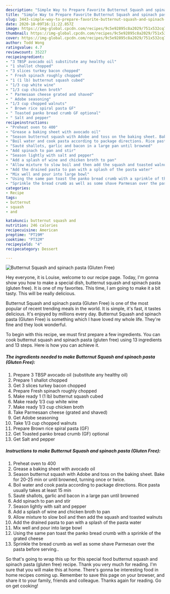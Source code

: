 ```yaml
---
description: "Simple Way to Prepare Favorite Butternut Squash and spinach pasta (Gluten Free)"
title: "Simple Way to Prepare Favorite Butternut Squash and spinach pasta (Gluten Free)"
slug: 3443-simple-way-to-prepare-favorite-butternut-squash-and-spinach-pasta-gluten-free
date: 2020-10-09T16:11:22.857Z
image: https://img-global.cpcdn.com/recipes/9c5e92895c8a2029/751x532cq70/butternut-squash-and-spinach-pasta-gluten-free-recipe-main-photo.jpg
thumbnail: https://img-global.cpcdn.com/recipes/9c5e92895c8a2029/751x532cq70/butternut-squash-and-spinach-pasta-gluten-free-recipe-main-photo.jpg
cover: https://img-global.cpcdn.com/recipes/9c5e92895c8a2029/751x532cq70/butternut-squash-and-spinach-pasta-gluten-free-recipe-main-photo.jpg
author: Todd Wong
ratingvalue: 4.7
reviewcount: 35227
recipeingredient:
- "3 TBSP avocado oil substitute any healthy oil"
- "1 shallot chopped"
- "3 slices turkey bacon chopped"
- " Fresh spinach roughly chopped"
- "1 (1 lb) butternut squash cubed"
- "1/3 cup white wine"
- "1/3 cup chicken broth"
- " Parmesaan cheese grated and shaved"
- " Adobe seasoning"
- "1/3 cup chopped walnuts"
- " Brown rice spiral pasta GF"
- " Toasted panko bread crumb GF optional"
- " Salt and pepper"
recipeinstructions:
- "Preheat oven to 400"
- "Grease a baking sheet with avocado oil"
- "Season butternut squash with Adobe and toss on the baking sheet. Bake for 20-25 min or until browned, turning once or twice."
- "Boil water and cook pasta according to package directions. Rice pasta usually takes at least 15 min"
- "Sauté shallots, garlic and bacon in a large pan until browned"
- "Add spinach to pan and stir"
- "Season lightly with salt and pepper"
- "Add a splash of wine and chicken broth to pan"
- "Allow mixture to slow boil and then add the squash and toasted walnuts"
- "Add the drained pasta to pan with a splash of the pasta water"
- "Mix well and pour into large bowl"
- "Using the same pan toast the panko bread crumb with a sprinkle of the grated cheese"
- "Sprinkle the bread crumb as well as some shave Parmesan over the pasta before serving.."
categories:
- Recipe
tags:
- butternut
- squash
- and

katakunci: butternut squash and 
nutrition: 246 calories
recipecuisine: American
preptime: "PT19M"
cooktime: "PT32M"
recipeyield: "4"
recipecategory: Dessert

---
```



![Butternut Squash and spinach pasta (Gluten Free)](https://img-global.cpcdn.com/recipes/9c5e92895c8a2029/751x532cq70/butternut-squash-and-spinach-pasta-gluten-free-recipe-main-photo.jpg)

Hey everyone, it is Louise, welcome to our recipe page. Today, I'm gonna show you how to make a special dish, butternut squash and spinach pasta (gluten free). It is one of my favorites. This time, I am going to make it a bit tasty. This will be really delicious.



Butternut Squash and spinach pasta (Gluten Free) is one of the most popular of recent trending meals in the world. It is simple, it's fast, it tastes delicious. It's enjoyed by millions every day. Butternut Squash and spinach pasta (Gluten Free) is something which I have loved my whole life. They're fine and they look wonderful.


To begin with this recipe, we must first prepare a few ingredients. You can cook butternut squash and spinach pasta (gluten free) using 13 ingredients and 13 steps. Here is how you can achieve it.

<!--inarticleads1-->

##### The ingredients needed to make Butternut Squash and spinach pasta (Gluten Free):

1. Prepare 3 TBSP avocado oil (substitute any healthy oil)
1. Prepare 1 shallot chopped
1. Get 3 slices turkey bacon chopped
1. Prepare  Fresh spinach roughly chopped
1. Make ready 1 (1 lb) butternut squash cubed
1. Make ready 1/3 cup white wine
1. Make ready 1/3 cup chicken broth
1. Take  Parmesaan cheese (grated and shaved)
1. Get  Adobe seasoning
1. Take 1/3 cup chopped walnuts
1. Prepare  Brown rice spiral pasta (GF)
1. Get  Toasted panko bread crumb (GF) optional
1. Get  Salt and pepper




<!--inarticleads2-->

##### Instructions to make Butternut Squash and spinach pasta (Gluten Free):

1. Preheat oven to 400
1. Grease a baking sheet with avocado oil
1. Season butternut squash with Adobe and toss on the baking sheet. Bake for 20-25 min or until browned, turning once or twice.
1. Boil water and cook pasta according to package directions. Rice pasta usually takes at least 15 min
1. Sauté shallots, garlic and bacon in a large pan until browned
1. Add spinach to pan and stir
1. Season lightly with salt and pepper
1. Add a splash of wine and chicken broth to pan
1. Allow mixture to slow boil and then add the squash and toasted walnuts
1. Add the drained pasta to pan with a splash of the pasta water
1. Mix well and pour into large bowl
1. Using the same pan toast the panko bread crumb with a sprinkle of the grated cheese
1. Sprinkle the bread crumb as well as some shave Parmesan over the pasta before serving..




So that's going to wrap this up for this special food butternut squash and spinach pasta (gluten free) recipe. Thank you very much for reading. I'm sure that you will make this at home. There's gonna be interesting food in home recipes coming up. Remember to save this page on your browser, and share it to your family, friends and colleague. Thanks again for reading. Go on get cooking!
